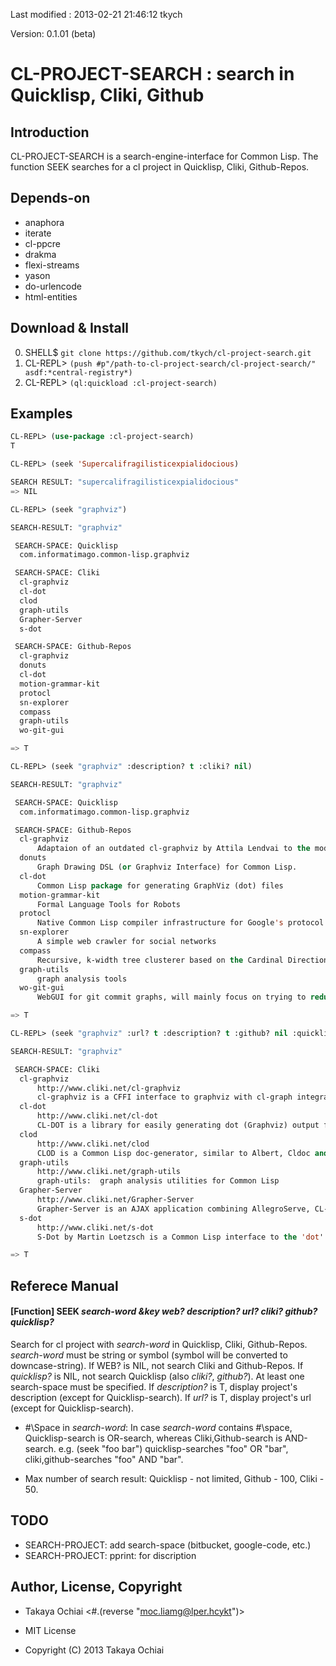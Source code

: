 Last modified : 2013-02-21 21:46:12 tkych

Version: 0.1.01 (beta)


CL-PROJECT-SEARCH : search in Quicklisp, Cliki, Github
======================================================

Introduction
------------

CL-PROJECT-SEARCH is a search-engine-interface for Common Lisp.
The function SEEK searches for a cl project in Quicklisp,
Cliki, Github-Repos.


Depends-on
----------

- anaphora
- iterate
- cl-ppcre
- drakma
- flexi-streams
- yason
- do-urlencode
- html-entities


Download & Install
------------------

0. SHELL$   `git clone https://github.com/tkych/cl-project-search.git`
1. CL-REPL> `(push #p"/path-to-cl-project-search/cl-project-search/" asdf:*central-registry*)`
2. CL-REPL> `(ql:quickload :cl-project-search)`


Examples
--------

```lisp
CL-REPL> (use-package :cl-project-search)
T

CL-REPL> (seek 'Supercalifragilisticexpialidocious)

SEARCH RESULT: "supercalifragilisticexpialidocious"
=> NIL

CL-REPL> (seek "graphviz")

SEARCH-RESULT: "graphviz"

 SEARCH-SPACE: Quicklisp
  com.informatimago.common-lisp.graphviz

 SEARCH-SPACE: Cliki
  cl-graphviz
  cl-dot
  clod
  graph-utils
  Grapher-Server
  s-dot

 SEARCH-SPACE: Github-Repos
  cl-graphviz
  donuts
  cl-dot
  motion-grammar-kit
  protocl
  sn-explorer
  compass
  graph-utils
  wo-git-gui

=> T

CL-REPL> (seek "graphviz" :description? t :cliki? nil)

SEARCH-RESULT: "graphviz"

 SEARCH-SPACE: Quicklisp
  com.informatimago.common-lisp.graphviz

 SEARCH-SPACE: Github-Repos
  cl-graphviz
      Adaptaion of an outdated cl-graphviz by Attila Lendvai to the modern version of libgvc.so.6.
  donuts
      Graph Drawing DSL (or Graphviz Interface) for Common Lisp.
  cl-dot
      Common Lisp package for generating GraphViz (dot) files
  motion-grammar-kit
      Formal Language Tools for Robots
  protocl
      Native Common Lisp compiler infrastructure for Google's protocol buffers
  sn-explorer
      A simple web crawler for social networks
  compass
      Recursive, k-width tree clusterer based on the Cardinal Directions
  graph-utils
      graph analysis tools
  wo-git-gui
      WebGUI for git commit graphs, will mainly focus on trying to reduce the commit graph into manageable overviews

=> T

CL-REPL> (seek "graphviz" :url? t :description? t :github? nil :quicklisp? nil)

SEARCH-RESULT: "graphviz"

 SEARCH-SPACE: Cliki
  cl-graphviz
      http://www.cliki.net/cl-graphviz
      cl-graphviz is a CFFI interface to graphviz with cl-graph integration
  cl-dot
      http://www.cliki.net/cl-dot
      CL-DOT is a library for easily generating dot (Graphviz) output from arbitrary Lisp data
  clod
      http://www.cliki.net/clod
      CLOD is a Common Lisp doc-generator, similar to Albert, Cldoc and so on
  graph-utils
      http://www.cliki.net/graph-utils
      graph-utils:  graph analysis utilities for Common Lisp
  Grapher-Server
      http://www.cliki.net/Grapher-Server
      Grapher-Server is an AJAX application combining AllegroServe, CL-Graph and GraphViz by Gary King
  s-dot
      http://www.cliki.net/s-dot
      S-Dot by Martin Loetzsch is a Common Lisp interface to the 'dot' tool of the GraphViz graphics library

=> T
```    


Referece Manual
---------------

#### [Function] SEEK _search-word_ _&key_ _web?_ _description?_ _url?_ _cliki?_ _github?_ _quicklisp?_

Search for cl project with _search-word_ in Quicklisp, Cliki, Github-Repos.
_search-word_ must be string or symbol (symbol will be converted to downcase-string).
If WEB? is NIL, not search Cliki and Github-Repos.
If _quicklisp?_ is NIL, not search Quicklisp (also _cliki?_, _github?_).
At least one search-space must be specified.
If _description?_ is T, display project's description (except for Quicklisp-search).
If _url?_ is T, display project's url (except for Quicklisp-search).

- #\Space in _search-word_:
  In case _search-word_ contains #\space, Quicklisp-search is OR-search,
  whereas Cliki,Github-search is AND-search.
  e.g. (seek "foo bar")
       quicklisp-searches "foo" OR "bar",
       cliki,github-searches "foo" AND "bar".

- Max number of search result:
  Quicklisp - not limited,
  Github    - 100,
  Cliki     -  50.


TODO
----

- SEARCH-PROJECT: add search-space (bitbucket, google-code, etc.)
- SEARCH-PROJECT: pprint: for discription


Author, License, Copyright
--------------------------

* Takaya Ochiai  <#.(reverse "moc.liamg@lper.hcykt")>

* MIT License

* Copyright (C) 2013 Takaya Ochiai
